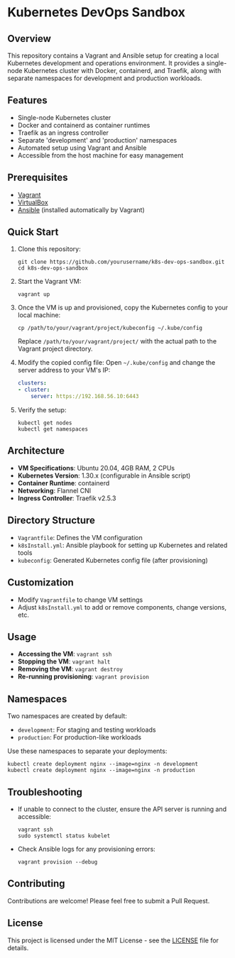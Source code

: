 
# Kubernetes DevOps Sandbox

## Overview

This repository contains a Vagrant and Ansible setup for creating a local Kubernetes development and operations environment. It provides a single-node Kubernetes cluster with Docker, containerd, and Traefik, along with separate namespaces for development and production workloads.

## Features

- Single-node Kubernetes cluster
- Docker and containerd as container runtimes
- Traefik as an ingress controller
- Separate 'development' and 'production' namespaces
- Automated setup using Vagrant and Ansible
- Accessible from the host machine for easy management

## Prerequisites

- [Vagrant](https://www.vagrantup.com/downloads)
- [VirtualBox](https://www.virtualbox.org/wiki/Downloads)
- [Ansible](https://docs.ansible.com/ansible/latest/installation_guide/index.html) (installed automatically by Vagrant)

## Quick Start

1. Clone this repository:
   ```
   git clone https://github.com/yourusername/k8s-dev-ops-sandbox.git
   cd k8s-dev-ops-sandbox
   ```

2. Start the Vagrant VM:
   ```
   vagrant up
   ```

3. Once the VM is up and provisioned, copy the Kubernetes config to your local machine:
   ```
   cp /path/to/your/vagrant/project/kubeconfig ~/.kube/config
   ```
   Replace `/path/to/your/vagrant/project/` with the actual path to the Vagrant project directory.

4. Modify the copied config file:
   Open `~/.kube/config` and change the server address to your VM's IP:
   ```yaml
   clusters:
   - cluster:
       server: https://192.168.56.10:6443
   ```

5. Verify the setup:
   ```
   kubectl get nodes
   kubectl get namespaces
   ```

## Architecture

- **VM Specifications**: Ubuntu 20.04, 4GB RAM, 2 CPUs
- **Kubernetes Version**: 1.30.x (configurable in Ansible script)
- **Container Runtime**: containerd
- **Networking**: Flannel CNI
- **Ingress Controller**: Traefik v2.5.3

## Directory Structure

- `Vagrantfile`: Defines the VM configuration
- `k8sInstall.yml`: Ansible playbook for setting up Kubernetes and related tools
- `kubeconfig`: Generated Kubernetes config file (after provisioning)

## Customization

- Modify `Vagrantfile` to change VM settings
- Adjust `k8sInstall.yml` to add or remove components, change versions, etc.

## Usage

- **Accessing the VM**: `vagrant ssh`
- **Stopping the VM**: `vagrant halt`
- **Removing the VM**: `vagrant destroy`
- **Re-running provisioning**: `vagrant provision`

## Namespaces

Two namespaces are created by default:
- `development`: For staging and testing workloads
- `production`: For production-like workloads

Use these namespaces to separate your deployments:
```
kubectl create deployment nginx --image=nginx -n development
kubectl create deployment nginx --image=nginx -n production
```

## Troubleshooting

- If unable to connect to the cluster, ensure the API server is running and accessible:
  ```
  vagrant ssh
  sudo systemctl status kubelet
  ```
- Check Ansible logs for any provisioning errors:
  ```
  vagrant provision --debug
  ```

## Contributing

Contributions are welcome! Please feel free to submit a Pull Request.

## License

This project is licensed under the MIT License - see the [LICENSE](LICENSE) file for details.
```
